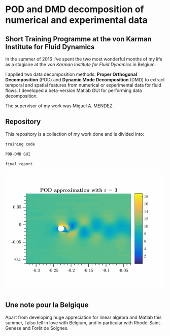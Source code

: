 # POD and DMD decomposition of numerical and experimental data

## Short Training Programme at the von Karman Institute for Fluid Dynamics

In the summer of 2016 I've spent the two most wonderful months of my life as a stagiaire at the *von Karman Institute for Fluid Dynamics* in Belgium.

I applied two data decomposition methods: **Proper Orthogonal Decomposition** (POD) and **Dynamic Mode Decomposition** (DMD) to extract temporal and spatial features from numerical or experimental data for fluid flows. I developed a beta-version Matlab GUI for performing data decomposition.

The supervisor of my work was Miguel A. MENDEZ.

## Repository

This repository is a collection of my work done and is divided into:

`training code`

`POD-DMD GUI`

`final report`

![Screenshot](/DWGs/GIF_2D_POD_r3.gif)

## Une note pour la Belgique

Apart from developing huge appreciation for linear algebra and Matlab this summer, I also fell in love with Belgium, and in particular with Rhode-Saint-Genèse and Forêt de Soignes.
